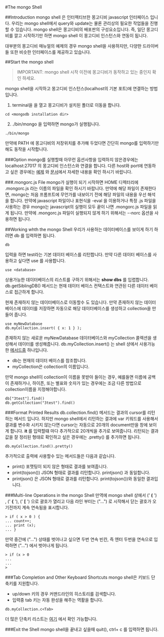 #The mongo Shell

##Introduction
mongo shell 은 인터렉티브한 몽고디비 javascript 인터페이스 입니다. 우리는 mongo shell에서 query와 update는 물론 관리상의 필요한 작업들을 진행할 수 있습니다.
mongo shell은 몽고디비의 배포판의 구성요소입니다. 즉, 일단 몽고디비를 깔고 시작하기만 하면 mongo shell 이 몽고디비 인스턴스와 연동이 됩니다.

대부분의 몽고디비 매뉴얼의 예제의 경우 mongo shell을 사용하지만, 다양한 드라이버들 또한 비슷한 인터페이스를 제공하고 있습니다.

##Start the mongo shell

> IMPORTANT:
> mongo shell 시작 이전에 몽고디비가 동작하고 있는 중인지 확인 하세요.

mongo shell을 시작하고 몽고디비 인스턴스(localhost의 기본 포트)에 연결하는 방법입니다.

1. terminal을 을 열고 몽고디비가 설치된 폴더로 이동을 합니다.
```
cd <mongodb installation dir>
```
2. ./bin/mongo  을 입력하면 mongo가 실행됩니다.
```
./bin/mongo
```

만약에 PATH 에 몽고디비의 저장위치를 추가해 두었다면 간단히 mongo를 입력하기만 해도 동작을 시작합니다.

###Option
mongo를 실행할때 아무런 옵션사항을 입력하지 않은경우에는 localhost:27017 의 몽고디비 인스턴스와 연결을 합니다. 다른 host와 port에 연동하고 싶은 경우에는 [예제](https://docs.mongodb.com/manual/reference/program/mongo/#mongo-usage-examples) 와 [문서](https://docs.mongodb.com/manual/reference/program/mongo/)에서 자세한 내용을 확인 하시기 바랍니다.


###.mongorc.js File
mongo가 실행이 되기 시작하면 HOME 디렉터리에 .mongorc.js 라는 이름의 파일을 확인 하시기 바랍니다. 만약에 해당 파일이 존재한다면, mongo는 처음 프롬프트에 무언가를 내보이기 전에 해당 파일의 내용을 우선 해석을 합니다. 만약에 javascript 파일이나 표현식을 -eval 을 이용하거나 특정 .js 파일을 사용하는 경우 mongo는 javascript의 실행이 모두 끝이 나면 .mongorc.js 파일을 읽게 됩니다.
만약에 .mongorc.js 파일이 실행되지 않게 하기 위해서는 --norc 옵션을 사용하면 됩니다.

##Working whth the mongo Shell
우리가 사용하는 데이터베이스를 보이게 하기 하려면 db 를 입력하면 됩니다.
```
db
```
입력을 하면 test라는 기본 데이터 베이스를 리턴합니다. 만약 다른 데이터 베이스를 사용하고 싶다면 use <db> 를 사용합니다.
```
use <database>
```

상용가능한 데이터베이스의 리스트를 구하기 위해서는 **show dbs** 를 입렵합니다. db.getSiblingDB() 메서드는 현재 데이터 베이스 컨택스트와 연관된 다른 데이터 베이스로 접근하게 합니다.

현재 존재하지 않는 데이터베이스로 이동할수 도 있습니다. 만약 존재하지 않는 데이터베이스에 데이터를 저장하면 자동으로 해당 데이터베이스를 생성하고 collection을 만들어 줍니다. 

```
use myNewDatabase
db.myCollection.insert( { x: 1 } );
```
존재하지 않는 새로운 myNewDatabase 데이터베이스와  myCollection 콜렉션을 생성해서 데이터를 생성해줍니다. db.myCollection.insert() 는 shell 상에서 사용가능한 [메서드중](https://docs.mongodb.com/manual/reference/method/) 하나입니다.

- db는 현재의 데이터 베이스를 참조합니다.
- myCollection은 collection의 이름입니다.

만약 mongo shell이 collection이 이름을 못받아 들이는 경우, 예를들면 이름에 공백이 존재하거나, 하이픈, 또는 별표와 숫자가 있는 경우에는 조금 다른 방법으로 collection이름을 지정해야합니다.

```
db["3test"].find()
db.getCollection("3test").find()
```

###Format Printed Results
 db.collection.find() 메서드는 결과의 cursor를 리턴하는 메서드 입니다. 하지만 mongo shell에서 리턴하는 결과에 var 키워드를 사용해서 결과를 변수화 시키지 않는다면 cursor는 자동으로 20개의 document만을 창에 보이게 합니다. **it** 를 입력할떄 마다 추가적으로 20개씩을 추가로 보여줍니다.
리턴되는 결과값을 잘 정리된 형태로 확인하고 싶은 경우에는 .pretty() 를 추가하면 됩니다.

```
db.myCollection.find().pretty()
```

추가적으로 출력에 사용할수 있는 메서드들은 다음과 같습니다.

- print() 포맷팅이 되지 않은 형태로 결과를 보여줍니다.
- print(tojson(<obj>)) JSON 형태로 결과를 리턴합니다. printjson() 과 동일합니다.
- printjson() 은 JSON 형태로 결과를 리턴합니다. print(tojson(<obj>))와 동일한 결과입니다. 

###Multi-line Operations in the mongo Shell
만역에 mongo shell 상에서 (' **(** ') , (' **{** '), (' **[** ') 으로 괄호가 열리고 다음 라인 부터는 ("...") 로 시작해서 닫는 괄호가 오기전까지 계속 연속됨을 표시합니다.
```
> if ( x > 0 ) {
... count++;
... print (x);
... }
```
만약 중간에 ("...") 상태를 벗어나고 싶으면 두번 연속 빈칸, 즉 엔터 두번을 연속으로 입력하면 ("...") 에서 벗어나게 됩니다.
```
> if (x > 0
...
...
>
```

###Tab Completion and Other Keyboard Shortcuts
mongo shell은 키보드 단축키를 지원합니다. 
- up/down 키의 경우 커맨드라인의 히스토리를 검색합니다. 
- 입력중 tab 키는 자동 완성을 해주는 역활을 합니다.
```
db.myCollection.c<Tab>
```
더 많은 단축키 리스트는 [여기](https://docs.mongodb.com/manual/reference/program/mongo/#mongo-keyboard-shortcuts) 에서 확인 가능합니다.

###Exit the Shell
mongo shell을 끝내고 싶을때 quit(), ctrl+ c 를 입력하면 됩니다.









